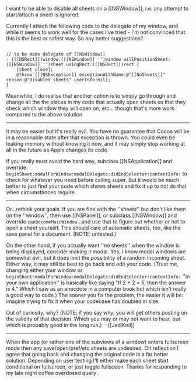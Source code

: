I want to be able to disable all sheets on a [[NSWindow]], i.e. any attempt to start/attach a sheet is ignored.

Currently I attach the following code to the delegate of my window, and while it seems to work
well for the cases I've tried - I'm not convinced that this is the best or safest way. So any better suggestions?

<code>
// to be made delegate of [[NSWindow]]
- ([[NSRect]])window:([[NSWindow]] '')window willPositionSheet:([[NSWindow]] '')sheet usingRect:([[NSRect]])rect {
    [sheet close];
    @throw [[[NSException]] exceptionWithName:@"[[NoSheets]]" reason:@"disabled sheets" userInfo:nil];
}
</code>

Meanwhile, I do realise that another option is to simply go through and change all the the places in my code that 
actually open sheets so that they check which window they will open on, etc... though that's more work compared to 
the above solution.

----

It may be easier but it's really evil. You have no guarantee that Cocoa will be in a reasonable state after that exception is thrown. You could even be leaking memory without knowing it now, and it may simply stop working at all in the future as Apple changes its code.

If you really must avoid the hard way, subclass [[NSApplication]] and override <code>beginSheet:modalForWindow:modalDelegate:didEndSelector:contextInfo:</code> to check for whatever you need before calling super. But it would be much better to just find your code which shows sheets and fix it up to not do that when circumstances require.

----
Or...rethink your goals. If you are fine with the ''sheets'' but don't like them on the ''window'', then use [[NSPanel]], or subclass [[NSWindow]] and override <code>canBecomeMainWindow</code>...and use that to figure out whether or not to open a sheet yourself. This should care of automatic sheets, too, like the save panel for a document. (NOTE: untested.)

On the other hand, if you actually want ''no sheets'' when the window is being displayed, consider making it modal. Yes, I know modal windows are somewhat evil, but it does limit the possibility of a random incoming sheet. Either way, it may still be best to go back and edit your code. (Trust me, changing either your window or <code>beginSheet:modalForWindow:modalDelegate:didEndSelector:contextInfo:</code> ''in your own application'' is basically like saying "If 2 + 2 = 5, then the answer is 4." Which I saw as an anecdote in a computer book but which isn't really a good way to code.) The sooner you fix the problem, the easier it will be: imagine trying to fix it when your codebase has doubled in size.

Out of curiosity, why? (NOTE: if you say why, you will get others posting on the validity of that decision. Which you may or may not want to hear, but which is probably good in the long run.) --[[JediKnil]]

----
When the app (or rather one of the subviews of a window) enters fullscreen mode  then any save/open/pref/etc sheets are undesired.  On reflection I agree that going back and changing the original code is a far better solution. Depending on user testing I'll either make each sheet start conditional on fullscreen, or just toggle fullsceen. Thanks for responding to my late night coffee overdosed query .